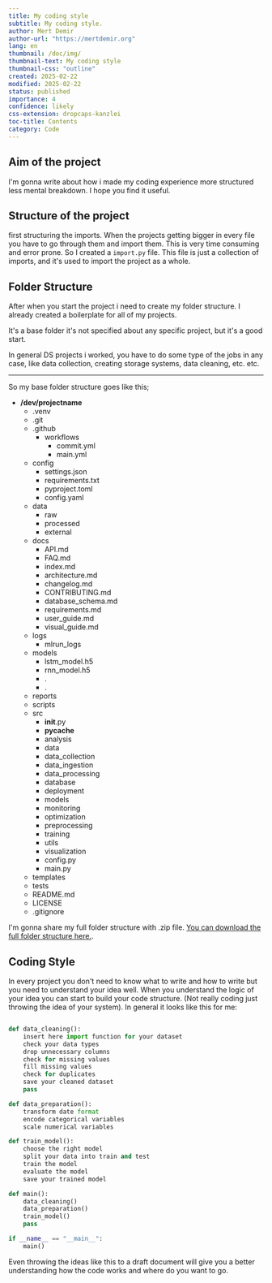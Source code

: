 ```yaml
---
title: My coding style
subtitle: My coding style.
author: Mert Demir
author-url: "https://mertdemir.org"
lang: en
thumbnail: /doc/img/
thumbnail-text: My coding style
thumbnail-css: "outline"
created: 2025-02-22
modified: 2025-02-22
status: published
importance: 4
confidence: likely
css-extension: dropcaps-kanzlei
toc-title: Contents
category: Code
---
```


## Aim of the project
I'm gonna write about how i made my coding experience more structured less mental breakdown. I hope you find it useful.


## Structure of the project
first structuring the imports. When the projects getting bigger in every file you have to go through them and import them. This is very time consuming and error prone. So I created a `import.py` file. This file is just a collection of imports, and it's used to import the project as a whole.

## Folder Structure

After when you start the project i need to create my folder structure. I already created a boilerplate for all of my projects.

It's a base folder it's not specified about any specific project, but it's a good start. 

In general DS projects i worked, you have to do some type of the jobs in any case, like data collection, creating storage systems, data cleaning, etc. etc.

<hr>

So my base folder structure goes like this;


<ul class="tree"><li><p style="margin: 0;"><strong>/dev/projectname</strong></p>

* .venv
* .git
* .github
    * workflows
        * commit.yml
        * main.yml
* config
    * settings.json
    * requirements.txt
    * pyproject.toml
    * config.yaml
* data
    * raw
    * processed
    * external
* docs
    * API.md
    * FAQ.md
    * index.md
    * architecture.md
    * changelog.md
    * CONTRIBUTING.md
    * database_schema.md
    * requirements.md
    * user_guide.md
    * visual_guide.md
* logs
    * mlrun_logs
* models
    * lstm_model.h5
    * rnn_model.h5
    * .
    * .
* reports
* scripts
* src
    * __init__.py
    * __pycache__
    * analysis
    * data
    * data_collection
    * data_ingestion
    * data_processing
    * database
    * deployment
    * models
    * monitoring
    * optimization
    * preprocessing
    * training
    * utils
    * visualization
    * config.py
    * main.py
* templates
* tests
* README.md
* LICENSE
* .gitignore

</li></ul>

I'm gonna share my full folder structure with .zip file. [You can download the full folder structure here.](https://journeyofadistractedmind.org/articles/code-style.zip).


## Coding Style 

In every project you don't need to know what to write and how to write but you need to understand your idea well. When you understand the logic of your idea you can start to build your code structure. (Not really coding just throwing the idea of your system). In general it looks like this for me:




```python

def data_cleaning():
    insert here import function for your dataset
    check your data types
    drop unnecessary columns
    check for missing values
    fill missing values
    check for duplicates
    save your cleaned dataset
    pass

def data_preparation():
    transform date format
    encode categorical variables
    scale numerical variables

def train_model():
    choose the right model
    split your data into train and test
    train the model
    evaluate the model
    save your trained model

def main():
    data_cleaning()
    data_preparation()
    train_model()
    pass

if __name__ == "__main__":
    main()

```

Even throwing the ideas like this to a draft document will give you a better understanding how the code works and where do you want to go.
